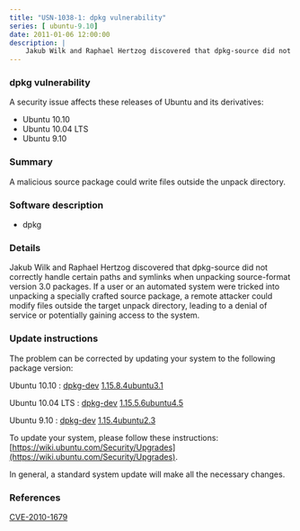 ```yaml
---
title: "USN-1038-1: dpkg vulnerability"
series: [ ubuntu-9.10]
date: 2011-01-06 12:00:00
description: |
    Jakub Wilk and Raphael Hertzog discovered that dpkg-source did not correctly handle certain paths and symlinks when unpacking source-format version 3.0 packages. If a user or an automated system were tricked into unpacking a specially crafted source package, a remote attacker could modify files outside the target unpack directory, leading to a denial of service or potentially gaining access to the system. 
--- 
```

 
 


### dpkg vulnerability

A security issue affects these releases of Ubuntu and its derivatives:

* Ubuntu 10.10
* Ubuntu 10.04 LTS
* Ubuntu 9.10

### Summary

A malicious source package could write files outside the unpack directory. 

### Software description

* dpkg 

### Details

Jakub Wilk and Raphael Hertzog discovered that dpkg-source did not correctly handle certain paths and symlinks when unpacking source-format version 3.0 packages. If a user or an automated system were tricked into unpacking a specially crafted source package, a remote attacker could modify files outside the target unpack directory, leading to a denial of service or potentially gaining access to the system. 

### Update instructions

The problem can be corrected by updating your system to the following package version:

Ubuntu 10.10
 : [dpkg-dev](https://launchpad.net/ubuntu/+source/dpkg) <span> [1.15.8.4ubuntu3.1](https://launchpad.net/ubuntu/+source/dpkg/1.15.8.4ubuntu3.1) </span> 

Ubuntu 10.04 LTS
 : [dpkg-dev](https://launchpad.net/ubuntu/+source/dpkg) <span> [1.15.5.6ubuntu4.5](https://launchpad.net/ubuntu/+source/dpkg/1.15.5.6ubuntu4.5) </span> 

Ubuntu 9.10
 : [dpkg-dev](https://launchpad.net/ubuntu/+source/dpkg) <span> [1.15.4ubuntu2.3](https://launchpad.net/ubuntu/+source/dpkg/1.15.4ubuntu2.3) </span> 

To update your system, please follow these instructions: [https://wiki.ubuntu.com/Security/Upgrades](https://wiki.ubuntu.com/Security/Upgrades).

In general, a standard system update will make all the necessary changes. 

### References

 
 [CVE-2010-1679](http://people.ubuntu.com/~ubuntu-security/cve/CVE-2010-1679)
 

